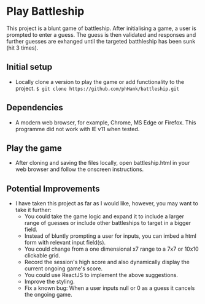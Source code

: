 # Play Battleship

This project is a blunt game of battleship. After initialising a game, a user is prompted to enter a guess.
The guess is then validated and responses and further guesses are exhanged until the targeted batthleship has been sunk (hit 3 times). 

## Initial setup
- Locally clone a version to play the game or add functionality to the project.
  `$ git clone https://github.com/phHank/battleship.git`

## Dependencies

- A modern web browser, for example, Chrome, MS Edge or Firefox. This programme did not work with IE v11 when tested. 
     
## Play the game

- After cloning and saving the files locally, open battleship.html in your web browser and follow the onscreen instructions. 

## Potential Improvements

- I have taken this project as far as I would like, however, you may want to take it further: 
    - You could take the game logic and expand it to include a larger range of guesses or include other battleships to target in a bigger field.
    - Instead of bluntly prompting a user for inputs, you can imbed a html form with relevant input field(s). 
    - You could change from a one dimensional x7 range to a 7x7 or 10x10 clickable grid. 
    - Record the session's high score and also dynamically display the current ongoing game's score. 
    - You could use ReactJS to implement the above suggestions. 
    - Improve the styling.
    - Fix a known bug: When a user inputs null or 0 as a guess it cancels the ongoing game. 
